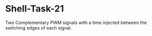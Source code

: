 # Shell-Task-21
Two Complementary PWM signals with a time injected between the switching edges of each signal.

